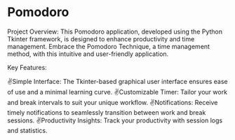 # Pomodoro
Project Overview: This Pomodoro application, developed using the Python Tkinter framework, is designed to enhance productivity and time management. Embrace the Pomodoro Technique, a time management method, with this intuitive and user-friendly application.

Key Features:

✌️Simple Interface: The Tkinter-based graphical user interface ensures ease of use and a minimal learning curve.
✌️Customizable Timer: Tailor your work and break intervals to suit your unique workflow.
✌️Notifications: Receive timely notifications to seamlessly transition between work and break sessions.
✌️Productivity Insights: Track your productivity with session logs and statistics.
